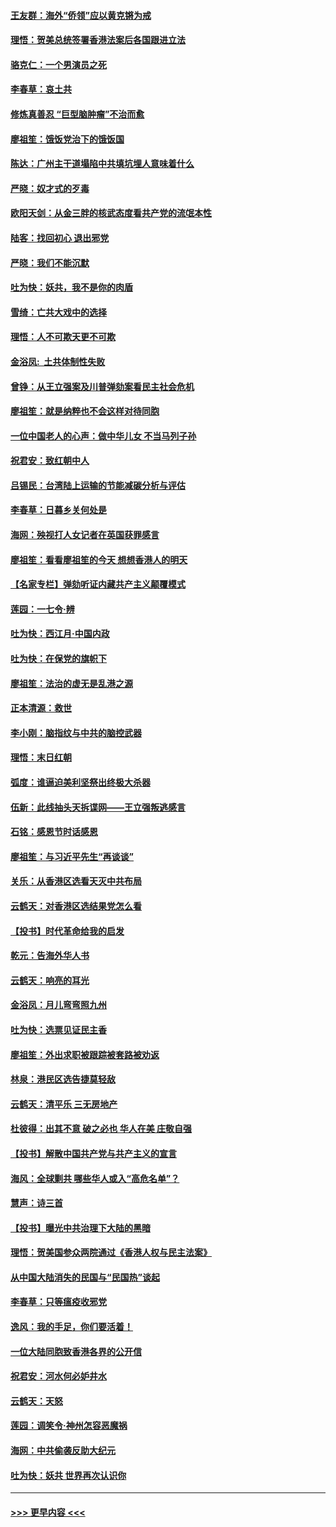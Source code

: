 #### [王友群：海外“侨领”应以黄克锵为戒](../pages/nsc993/n11706176.md?t=12081601) 
#### [理悟：贺美总统签署香港法案后各国跟进立法](../pages/nsc993/n11706853.md?t=12081601) 
#### [骆克仁：一个男演员之死](../pages/nsc993/n11706677.md?t=12081601) 
#### [李春草：哀土共](../pages/nsc993/n11706255.md?t=12081601) 
#### [修炼真善忍 “巨型脑肿瘤”不治而愈](../pages/nsc993/n11705340.md?t=12081601) 
#### [廖祖笙：饿饭党治下的饿饭国](../pages/nsc993/n11705085.md?t=12081601) 
#### [陈达：广州主干道塌陷中共填坑埋人意味着什么](../pages/nsc993/n11705046.md?t=12081601) 
#### [严晓：奴才式的歹毒](../pages/nsc993/n11704826.md?t=12081601) 
#### [欧阳天剑：从金三胖的核武态度看共产党的流氓本性](../pages/nsc993/n11702238.md?t=12081601) 
#### [陆客：找回初心 退出邪党](../pages/nsc993/n11702213.md?t=12081601) 
#### [严晓：我们不能沉默](../pages/nsc993/n11702110.md?t=12081601) 
#### [吐为快：妖共，我不是你的肉盾](../pages/nsc993/n11701366.md?t=12081601) 
#### [雪绮：亡共大戏中的选择](../pages/nsc993/n11699922.md?t=12081601) 
#### [理悟：人不可欺天更不可欺](../pages/nsc993/n11699657.md?t=12081601) 
#### [金浴凤:  土共体制性失败](../pages/nsc993/n11699361.md?t=12081601) 
#### [曾铮：从王立强案及川普弹劾案看民主社会危机](../pages/nsc993/n11699318.md?t=12081601) 
#### [廖祖笙：就是纳粹也不会这样对待同胞](../pages/nsc993/n11697658.md?t=12081601) 
#### [一位中国老人的心声：做中华儿女 不当马列子孙](../pages/nsc993/n11697525.md?t=12081601) 
#### [祝君安：致红朝中人](../pages/nsc993/n11697518.md?t=12081601) 
#### [吕锡民：台湾陆上运输的节能减碳分析与评估](../pages/nsc993/n11694983.md?t=12081601) 
#### [李春草：日暮乡关何处是](../pages/nsc993/n11694805.md?t=12081601) 
#### [海网：殃视打人女记者在英国获罪感言](../pages/nsc993/n11693832.md?t=12081601) 
#### [廖祖笙：看看廖祖笙的今天 想想香港人的明天](../pages/nsc993/n11693707.md?t=12081601) 
#### [【名家专栏】弹劾听证内藏共产主义颠覆模式](../pages/nsc993/n11693563.md?t=12081601) 
#### [莲园：一七令‧辨](../pages/nsc993/n11692558.md?t=12081601) 
#### [吐为快：西江月·中国内政](../pages/nsc993/n11692071.md?t=12081601) 
#### [吐为快：在保党的旗帜下](../pages/nsc993/n11691188.md?t=12081601) 
#### [廖祖笙：法治的虚无是乱港之源](../pages/nsc993/n11690605.md?t=12081601) 
#### [正本清源：救世](../pages/nsc993/n11689134.md?t=12081601) 
#### [李小刚：脑指纹与中共的脑控武器](../pages/nsc993/n11688900.md?t=12081601) 
#### [理悟：末日红朝](../pages/nsc993/n11688829.md?t=12081601) 
#### [弧度：谁逼迫美利坚祭出终极大杀器](../pages/nsc993/n11688735.md?t=12081601) 
#### [伍新：此线抽头天拆谍网——王立强叛逃感言](../pages/nsc993/n11687981.md?t=12081601) 
#### [石铭：感恩节时话感恩](../pages/nsc993/n11687568.md?t=12081601) 
#### [廖祖笙：与习近平先生“再谈谈”](../pages/nsc993/n11687005.md?t=12081601) 
#### [关乐：从香港区选看天灭中共布局](../pages/nsc993/n11686647.md?t=12081601) 
#### [云鹤天：对香港区选结果党怎么看](../pages/nsc993/n11686216.md?t=12081601) 
#### [【投书】时代革命给我的启发](../pages/nsc993/n11684287.md?t=12081601) 
#### [乾元：告海外华人书](../pages/nsc993/n11684044.md?t=12081601) 
#### [云鹤天：响亮的耳光](../pages/nsc993/n11684254.md?t=12081601) 
#### [金浴凤：月儿弯弯照九州](../pages/nsc993/n11684231.md?t=12081601) 
#### [吐为快：选票见证民主香](../pages/nsc993/n11684206.md?t=12081601) 
#### [廖祖笙：外出求职被跟踪被套路被劝返](../pages/nsc993/n11683874.md?t=12081601) 
#### [林泉：港民区选告捷莫轻敌](../pages/nsc993/n11683930.md?t=12081601) 
#### [云鹤天：清平乐 三无房地产](../pages/nsc993/n11681521.md?t=12081601) 
#### [杜彼得：出其不意 破之必也 华人在美 庄敬自强](../pages/nsc993/n11679554.md?t=12081601) 
#### [【投书】解散中国共产党与共产主义的宣言](../pages/nsc993/n11679177.md?t=12081601) 
#### [海风：全球剿共 哪些华人或入“高危名单”？](../pages/nsc993/n11678617.md?t=12081601) 
#### [慧声：诗三首](../pages/nsc993/n11678848.md?t=12081601) 
#### [【投书】曝光中共治理下大陆的黑暗](../pages/nsc993/n11678674.md?t=12081601) 
#### [理悟：贺美国参众两院通过《香港人权与民主法案》](../pages/nsc993/n11678104.md?t=12081601) 
#### [从中国大陆消失的民国与“民国热”谈起](../pages/nsc993/n11678075.md?t=12081601) 
#### [李春草：只等瘟疫收邪党](../pages/nsc993/n11677308.md?t=12081601) 
#### [逸风：我的手足，你们要活着！](../pages/nsc993/n11676352.md?t=12081601) 
#### [一位大陆同胞致香港各界的公开信](../pages/nsc993/n11675761.md?t=12081601) 
#### [祝君安：河水何必妒井水](../pages/nsc993/n11675746.md?t=12081601) 
#### [云鹤天：天怒](../pages/nsc993/n11675718.md?t=12081601) 
#### [莲园：调笑令‧神州怎容恶魔祸](../pages/nsc993/n11675648.md?t=12081601) 
#### [海网：中共偷袭反助大纪元](../pages/nsc993/n11673515.md?t=12081601) 
#### [吐为快：妖共 世界再次认识你](../pages/nsc993/n11673506.md?t=12081601) 

----
#### [ >>> 更早内容 <<< ](../indexes/nsc993-earlier.md)
